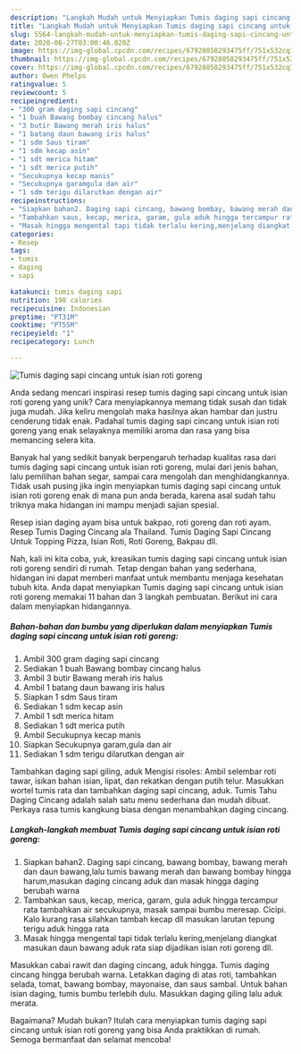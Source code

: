 ```yaml
---
description: "Langkah Mudah untuk Menyiapkan Tumis daging sapi cincang untuk isian roti goreng yang Menggugah Selera"
title: "Langkah Mudah untuk Menyiapkan Tumis daging sapi cincang untuk isian roti goreng yang Menggugah Selera"
slug: 5564-langkah-mudah-untuk-menyiapkan-tumis-daging-sapi-cincang-untuk-isian-roti-goreng-yang-menggugah-selera
date: 2020-06-27T03:00:46.020Z
image: https://img-global.cpcdn.com/recipes/67928058293475ff/751x532cq70/tumis-daging-sapi-cincang-untuk-isian-roti-goreng-foto-resep-utama.jpg
thumbnail: https://img-global.cpcdn.com/recipes/67928058293475ff/751x532cq70/tumis-daging-sapi-cincang-untuk-isian-roti-goreng-foto-resep-utama.jpg
cover: https://img-global.cpcdn.com/recipes/67928058293475ff/751x532cq70/tumis-daging-sapi-cincang-untuk-isian-roti-goreng-foto-resep-utama.jpg
author: Owen Phelps
ratingvalue: 5
reviewcount: 5
recipeingredient:
- "300 gram daging sapi cincang"
- "1 buah Bawang bombay cincang halus"
- "3 butir Bawang merah iris halus"
- "1 batang daun bawang iris halus"
- "1 sdm Saus tiram"
- "1 sdm kecap asin"
- "1 sdt merica hitam"
- "1 sdt merica putih"
- "Secukupnya kecap manis"
- "Secukupnya garamgula dan air"
- "1 sdm terigu dilarutkan dengan air"
recipeinstructions:
- "Siapkan bahan2. Daging sapi cincang, bawang bombay, bawang merah dan daun bawang,lalu tumis bawang merah dan bawang bombay hingga harum,masukan daging cincang aduk dan masak hingga daging berubah warna"
- "Tambahkan saus, kecap, merica, garam, gula aduk hingga tercampur rata tambahkan air secukupnya, masak sampai bumbu meresap. Cicipi. Kalo kurang rasa silahkan tambah kecap dll masukan larutan tepung terigu aduk hingga rata"
- "Masak hingga mengental tapi tidak terlalu kering,menjelang diangkat masukan daun bawang aduk rata siap dijadikan isian roti goreng dll."
categories:
- Resep
tags:
- tumis
- daging
- sapi

katakunci: tumis daging sapi 
nutrition: 198 calories
recipecuisine: Indonesian
preptime: "PT31M"
cooktime: "PT55M"
recipeyield: "1"
recipecategory: Lunch

---
```



![Tumis daging sapi cincang untuk isian roti goreng](https://img-global.cpcdn.com/recipes/67928058293475ff/751x532cq70/tumis-daging-sapi-cincang-untuk-isian-roti-goreng-foto-resep-utama.jpg)

Anda sedang mencari inspirasi resep tumis daging sapi cincang untuk isian roti goreng yang unik? Cara menyiapkannya memang tidak susah dan tidak juga mudah. Jika keliru mengolah maka hasilnya akan hambar dan justru cenderung tidak enak. Padahal tumis daging sapi cincang untuk isian roti goreng yang enak selayaknya memiliki aroma dan rasa yang bisa memancing selera kita.

Banyak hal yang sedikit banyak berpengaruh terhadap kualitas rasa dari tumis daging sapi cincang untuk isian roti goreng, mulai dari jenis bahan, lalu pemilihan bahan segar, sampai cara mengolah dan menghidangkannya. Tidak usah pusing jika ingin menyiapkan tumis daging sapi cincang untuk isian roti goreng enak di mana pun anda berada, karena asal sudah tahu triknya maka hidangan ini mampu menjadi sajian spesial.

Resep isian daging ayam bisa untuk bakpao, roti goreng dan roti ayam. Resep Tumis Daging Cincang ala Thailand. Tumis Daging Sapi Cincang Untuk Topping Pizza, Isian Roti, Roti Goreng, Bakpau dll.


Nah, kali ini kita coba, yuk, kreasikan tumis daging sapi cincang untuk isian roti goreng sendiri di rumah. Tetap dengan bahan yang sederhana, hidangan ini dapat memberi manfaat untuk membantu menjaga kesehatan tubuh kita. Anda dapat menyiapkan Tumis daging sapi cincang untuk isian roti goreng memakai 11 bahan dan 3 langkah pembuatan. Berikut ini cara dalam menyiapkan hidangannya.

<!--inarticleads1-->

##### Bahan-bahan dan bumbu yang diperlukan dalam menyiapkan Tumis daging sapi cincang untuk isian roti goreng:

1. Ambil 300 gram daging sapi cincang
1. Sediakan 1 buah Bawang bombay cincang halus
1. Ambil 3 butir Bawang merah iris halus
1. Ambil 1 batang daun bawang iris halus
1. Siapkan 1 sdm Saus tiram
1. Sediakan 1 sdm kecap asin
1. Ambil 1 sdt merica hitam
1. Sediakan 1 sdt merica putih
1. Ambil Secukupnya kecap manis
1. Siapkan Secukupnya garam,gula dan air
1. Sediakan 1 sdm terigu dilarutkan dengan air


Tambahkan daging sapi giling, aduk Mengisi risoles: Ambil selembar roti tawar, isikan bahan isian, lipat, dan rekatkan dengan putih telur. Masukkan wortel tumis rata dan tambahkan daging sapi cincang, aduk. Tumis Tahu Daging Cincang adalah salah satu menu sederhana dan mudah dibuat. Perkaya rasa tumis kangkung biasa dengan menambahkan daging cincang. 

<!--inarticleads2-->

##### Langkah-langkah membuat Tumis daging sapi cincang untuk isian roti goreng:

1. Siapkan bahan2. Daging sapi cincang, bawang bombay, bawang merah dan daun bawang,lalu tumis bawang merah dan bawang bombay hingga harum,masukan daging cincang aduk dan masak hingga daging berubah warna
1. Tambahkan saus, kecap, merica, garam, gula aduk hingga tercampur rata tambahkan air secukupnya, masak sampai bumbu meresap. Cicipi. Kalo kurang rasa silahkan tambah kecap dll masukan larutan tepung terigu aduk hingga rata
1. Masak hingga mengental tapi tidak terlalu kering,menjelang diangkat masukan daun bawang aduk rata siap dijadikan isian roti goreng dll.


Masukkan cabai rawit dan daging cincang, aduk hingga. Tumis daging cincang hingga berubah warna. Letakkan daging di atas roti, tambahkan selada, tomat, bawang bombay, mayonaise, dan saus sambal. Untuk bahan isian daging, tumis bumbu terlebih dulu. Masukkan daging giling lalu aduk merata. 

Bagaimana? Mudah bukan? Itulah cara menyiapkan tumis daging sapi cincang untuk isian roti goreng yang bisa Anda praktikkan di rumah. Semoga bermanfaat dan selamat mencoba!
